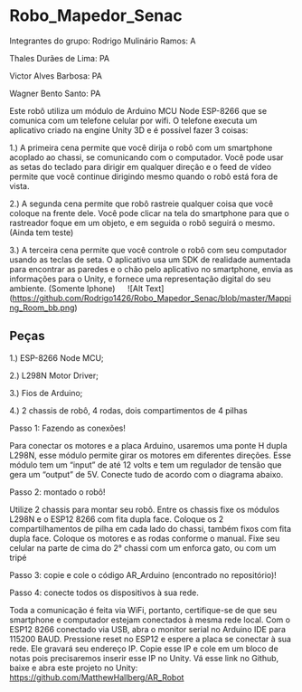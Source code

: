 # Robo_Mapedor_Senac
Integrantes do grupo:
Rodrigo Mulinário Ramos: A

Thales Durães de Lima: PA

Victor Alves Barbosa: PA

Wagner Bento Santo: PA

Este robô utiliza um módulo de Arduino MCU Node ESP-8266 que se comunica com um telefone celular por wifi. O telefone executa um aplicativo criado na engine Unity 3D e é possível fazer 3 coisas:

1.)	A primeira cena permite que você dirija o robô com um smartphone acoplado ao chassi, se comunicando com o computador. Você pode usar as setas do teclado para dirigir em qualquer direção e o feed de vídeo permite que você continue dirigindo mesmo quando o robô está fora de vista.

2.)	A segunda cena permite que robô rastreie qualquer coisa que você coloque na frente dele. Você pode clicar na tela do smartphone para  que o rastreador foque em um objeto, e em seguida o robô seguirá o mesmo. (Ainda tem teste)

3.)	A terceira cena permite que você controle o robô com seu computador usando as teclas de seta. O aplicativo usa um SDK de realidade aumentada para encontrar as paredes e o chão pelo aplicativo no smartphone, envia as informações para o Unity, e fornece uma representação digital do seu ambiente.
(Somente Iphone)
  
![Alt Text]  (https://github.com/Rodrigo1426/Robo_Mapedor_Senac/blob/master/Mapping_Room_bb.png)
  
## Peças
 
1.)	ESP-8266 Node MCU;

2.)	L298N Motor Driver;

3.) Fios de Arduino;

4.)	2 chassis de robô, 4 rodas, dois compartimentos de 4 pilhas

Passo 1: Fazendo as conexões!

Para conectar os motores e a placa Arduino, usaremos uma ponte H dupla L298N, esse módulo permite girar os motores em diferentes direções.
Esse módulo tem um “input” de até 12 volts e tem um regulador de tensão que gera um “output” de 5V.
Conecte tudo de acordo com o diagrama abaixo.
 
Passo 2: montado o robô!

Utilize 2 chassis para montar seu robô. Entre os chassis fixe os módulos L298N e o ESP12 8266 com fita dupla face.
Coloque os 2 compartilhamentos de pilha em cada lado do chassi, também fixos com fita dupla face.
Coloque os motores e as rodas conforme o manual.
Fixe seu celular na parte de cima do 2° chassi com um enforca gato, ou com um tripé

Passo 3: copie e cole o código AR_Arduino (encontrado no repositório)!

Passo 4: conecte todos os dispositivos à sua rede.

Toda a comunicação é feita via WiFi, portanto, certifique-se de que seu smartphone e computador estejam conectados à mesma rede local.
Com o ESP12 8266 conectado via USB, abra o monitor serial no Arduino IDE para 115200 BAUD.
Pressione reset no ESP12 e espere a placa se conectar à sua rede. Ele gravará seu endereço IP.
Copie esse IP e cole em um bloco de notas pois precisaremos inserir esse IP no Unity.
Vá esse link no Github, baixe e abra este projeto no Unity:
https://github.com/MatthewHallberg/AR_Robot
